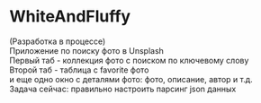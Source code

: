 # WhiteAndFluffy

(Разработка в процессе)  
Приложение по поиску фото в Unsplash  
Первый таб - коллекция фото с поиском по ключевому слову  
Второй таб - таблица с favorite фото  
и еще одно окно с деталями фото: фото, описание, автор и т.д.  
Задача сейчас: правильно настроить парсинг json данных
